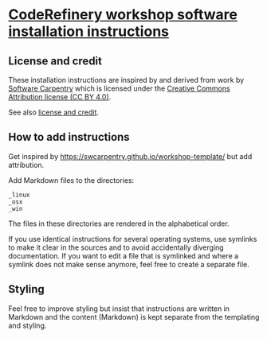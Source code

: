 

# [CodeRefinery workshop software installation instructions](https://coderefinery.github.io/installation/)


## License and credit

These installation instructions are inspired by and derived from
work by [Software Carpentry](http://software-carpentry.org) which is licensed under the
[Creative Commons Attribution license (CC BY 4.0)](https://creativecommons.org/licenses/by/4.0/).

See also [license and credit](/license/).


## How to add instructions

Get inspired by https://swcarpentry.github.io/workshop-template/ but add attribution.

Add Markdown files to the directories:

```
_linux
_osx
_win
```

The files in these directories are rendered in the alphabetical order.

If you use identical instructions for several operating systems, use symlinks
to make it clear in the sources and to avoid accidentally diverging
documentation.  If you want to edit a file that is symlinked and where a
symlink does not make sense anymore, feel free to create a separate file.


## Styling

Feel free to improve styling but insist that instructions are written in Markdown
and the content (Markdown) is kept separate from the templating and styling.
